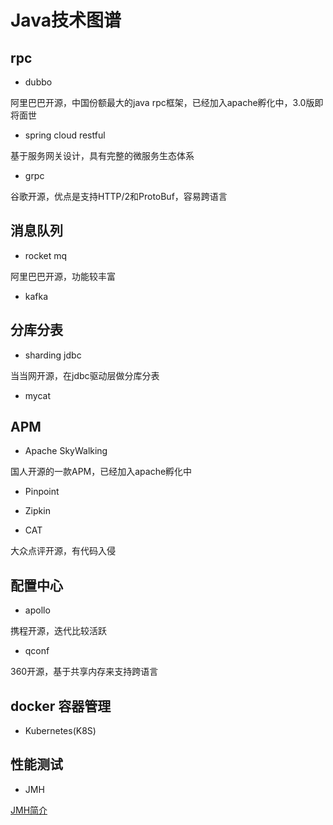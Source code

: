 
# Java技术图谱

## rpc

* dubbo

阿里巴巴开源，中国份额最大的java rpc框架，已经加入apache孵化中，3.0版即将面世

* spring cloud restful

基于服务网关设计，具有完整的微服务生态体系

* grpc

谷歌开源，优点是支持HTTP/2和ProtoBuf，容易跨语言

## 消息队列

* rocket mq

阿里巴巴开源，功能较丰富

* kafka

## 分库分表

* sharding jdbc

当当网开源，在jdbc驱动层做分库分表

* mycat

## APM

* Apache SkyWalking

国人开源的一款APM，已经加入apache孵化中

* Pinpoint

* Zipkin

* CAT

大众点评开源，有代码入侵

## 配置中心

* apollo

携程开源，迭代比较活跃

* qconf

360开源，基于共享内存来支持跨语言

## docker 容器管理

* Kubernetes(K8S)

## 性能测试

* JMH

[JMH简介](http://www.blogjava.net/xiaomage234/archive/2016/04/06/429986.html)
